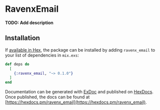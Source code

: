 # RavenxEmail

**TODO: Add description**

## Installation

If [available in Hex](https://hex.pm/docs/publish), the package can be installed
by adding `ravenx_email` to your list of dependencies in `mix.exs`:

```elixir
def deps do
  [
    {:ravenx_email, "~> 0.1.0"}
  ]
end
```

Documentation can be generated with [ExDoc](https://github.com/elixir-lang/ex_doc)
and published on [HexDocs](https://hexdocs.pm). Once published, the docs can
be found at [https://hexdocs.pm/ravenx_email](https://hexdocs.pm/ravenx_email).

